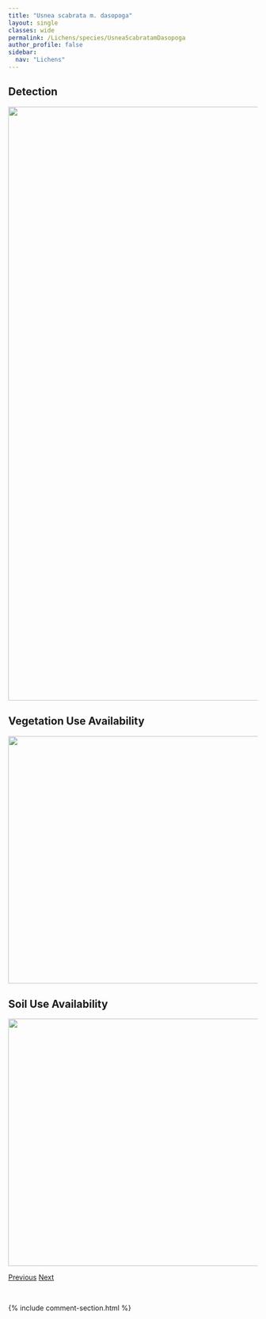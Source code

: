 ```yaml
---
title: "Usnea scabrata m. dasopoga"
layout: single
classes: wide
permalink: /Lichens/species/UsneaScabratamDasopoga
author_profile: false
sidebar:
  nav: "Lichens"
---
```


<h2>Detection</h2>

<a href="https://drive.google.com/uc?export=view&id=1XOMW4cUrGuV-MuzN2BIX0Bp9LmfXQGfK">
<img src="https://drive.google.com/uc?export=view&id=1XOMW4cUrGuV-MuzN2BIX0Bp9LmfXQGfK" height = "1200" width = "800">
</a>


<h2>Vegetation Use Availability</h2>

<a href="https://drive.google.com/uc?export=view&id=1Nsezcb1xyAa0e0Y_UUSbEc49ak4QXfU8">
<img src="https://drive.google.com/uc?export=view&id=1Nsezcb1xyAa0e0Y_UUSbEc49ak4QXfU8" height = "500" width = "1000">
</a>


<h2>Soil Use Availability</h2>

<a href="https://drive.google.com/uc?export=view&id=1pj8o8Iq085ZLJceKSk8ETVx1iuppsmsB">
<img src="https://drive.google.com/uc?export=view&id=1pj8o8Iq085ZLJceKSk8ETVx1iuppsmsB" height = "500" width = "1000">
</a>


<a href="/DevelopmentWebsite/Lichens/species/UsneaScabrata" class="pagination--pager" title="Usnea scabrata">Previous</a> <a href="/DevelopmentWebsite/Lichens/species/UsneaSubfloridanass" class="pagination--pager" title="Usnea subfloridana s.s.">Next</a>

<p>&nbsp;</p>

{% include comment-section.html %}
